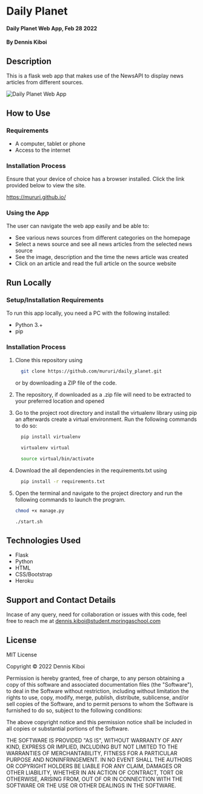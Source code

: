 # Daily Planet
#### Daily Planet Web App, Feb 28 2022 
#### By **Dennis Kiboi** 

## Description 
This is a flask web app that makes use of the NewsAPI to display news articles from different sources.

![Daily Planet Web App](app/static)

## How to Use
### Requirements
* A computer, tablet or phone
* Access to the internet

### Installation Process 
Ensure that your device of choice has a browser installed.
Click the link provided below to view the site.

https://mururi.github.io/

### Using the App
The user can navigate the web app easily and be able to:
* See various news sources from different categories on the homepage
* Select a news source and see all news articles from the selected news source
* See the image, description and the time the news article was created
* Click on an article and read the full article on the source website

## Run Locally
### Setup/Installation Requirements
To run this app locally, you need a PC with the following installed:
* Python 3.+
* pip

### Installation Process
1. Clone this repository using

    ```bash
      git clone https://github.com/mururi/daily_planet.git
    ```

    or by downloading a ZIP file of the code.
  
2. The repository, if downloaded as a .zip file will need to be extracted to your preferred location and opened
3. Go to the project root directory and install the virtualenv library using pip an afterwards create a virtual environment. Run the following commands to do so:

    ```bash
      pip install virtualenv
    ```

    ```bash
      virtualenv virtual
    ```

    ```bash
      source virtual/bin/activate
    ```
 
4. Download the all dependencies in the requirements.txt using

    ```bash
      pip install -r requirements.txt
    ```
5. Open the terminal and navigate to the project directory and run the following commands to launch the program.

    ```bash
    chmod +x manage.py
    ```
    ```bash
    ./start.sh
    ```

## Technologies Used
* Flask
* Python
* HTML
* CSS/Bootstrap
* Heroku

## Support and Contact Details
Incase of any query, need for collaboration or issues with this code, feel free to reach me at
dennis.kiboi@student.moringaschool.com

## License 
MIT License

Copyright &copy; 2022 Dennis Kiboi

Permission is hereby granted, free of charge, to any person obtaining a copy of this software and associated documentation files (the "Software"), to deal in the Software without restriction, including without limitation the rights to use, copy, modify, merge, publish, distribute, sublicense, and/or sell copies of the Software, and to permit persons to whom the Software is furnished to do so, subject to the following conditions:

The above copyright notice and this permission notice shall be included in all copies or substantial portions of the Software.

THE SOFTWARE IS PROVIDED "AS IS", WITHOUT WARRANTY OF ANY KIND, EXPRESS OR IMPLIED, INCLUDING BUT NOT LIMITED TO THE WARRANTIES OF MERCHANTABILITY, FITNESS FOR A PARTICULAR PURPOSE AND NONINFRINGEMENT. IN NO EVENT SHALL THE AUTHORS OR COPYRIGHT HOLDERS BE LIABLE FOR ANY CLAIM, DAMAGES OR OTHER LIABILITY, WHETHER IN AN ACTION OF CONTRACT, TORT OR OTHERWISE, ARISING FROM, OUT OF OR IN CONNECTION WITH THE SOFTWARE OR THE USE OR OTHER DEALINGS IN THE SOFTWARE.